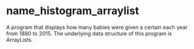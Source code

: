 # name_histogram_arraylist
A program that displays how many babies were given a certain each year from 1880 to 2015. The underlying data structure of this program is ArrayLists.
